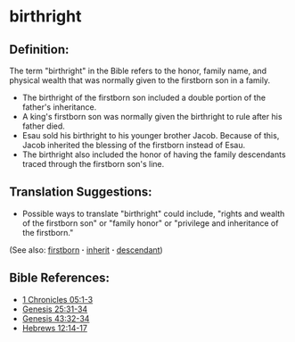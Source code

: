 # birthright #

## Definition: ##

The term "birthright" in the Bible refers to the honor, family name, and physical wealth that was normally given to the firstborn son in a family.

* The birthright of the firstborn son included a double portion of the father's inheritance.
* A king's firstborn son was normally given the birthright to rule after his father died.
* Esau sold his birthright to his younger brother Jacob. Because of this, Jacob inherited the blessing of the firstborn instead of Esau.
* The birthright also included the honor of having the family descendants traced through the firstborn son's line.

## Translation Suggestions: ##

* Possible ways to translate "birthright" could include, "rights and wealth of the firstborn son" or "family honor" or "privilege and inheritance of the firstborn." 
  

(See also: [firstborn](../kt/firstborn.md) **·** [inherit](../kt/inherit.md) **·** [descendant](../other/descendant.md))

## Bible References: ##

* [1 Chronicles 05:1-3](https://door43.org/en/bible/notes/1ch/05/01)
* [Genesis 25:31-34](https://door43.org/en/bible/notes/gen/25/31)
* [Genesis 43:32-34](https://door43.org/en/bible/notes/gen/43/32)
* [Hebrews 12:14-17](https://door43.org/en/bible/notes/heb/12/14)

